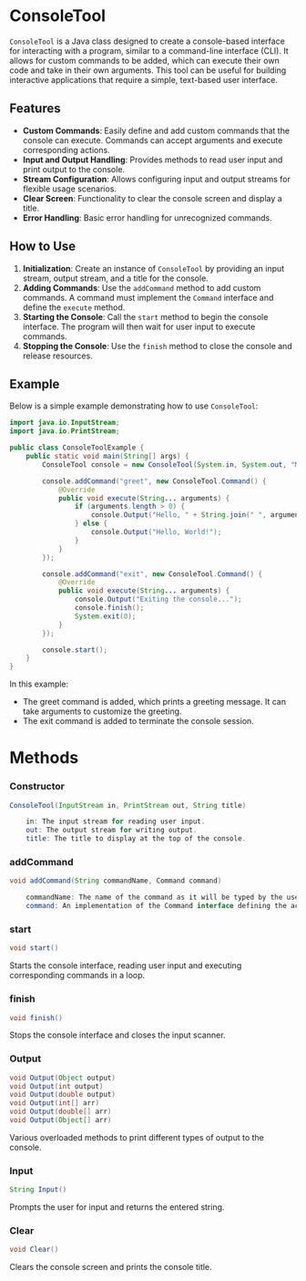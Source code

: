 # ConsoleTool

`ConsoleTool` is a Java class designed to create a console-based interface for interacting with a program, similar to a command-line interface (CLI). It allows for custom commands to be added, which can execute their own code and take in their own arguments. This tool can be useful for building interactive applications that require a simple, text-based user interface.

## Features

- **Custom Commands**: Easily define and add custom commands that the console can execute. Commands can accept arguments and execute corresponding actions.
- **Input and Output Handling**: Provides methods to read user input and print output to the console.
- **Stream Configuration**: Allows configuring input and output streams for flexible usage scenarios.
- **Clear Screen**: Functionality to clear the console screen and display a title.
- **Error Handling**: Basic error handling for unrecognized commands.

## How to Use

1. **Initialization**: Create an instance of `ConsoleTool` by providing an input stream, output stream, and a title for the console.
2. **Adding Commands**: Use the `addCommand` method to add custom commands. A command must implement the `Command` interface and define the `execute` method.
3. **Starting the Console**: Call the `start` method to begin the console interface. The program will then wait for user input to execute commands.
4. **Stopping the Console**: Use the `finish` method to close the console and release resources.

## Example

Below is a simple example demonstrating how to use `ConsoleTool`:

```java
import java.io.InputStream;
import java.io.PrintStream;

public class ConsoleToolExample {
    public static void main(String[] args) {
        ConsoleTool console = new ConsoleTool(System.in, System.out, "My Console Tool");

        console.addCommand("greet", new ConsoleTool.Command() {
            @Override
            public void execute(String... arguments) {
                if (arguments.length > 0) {
                    console.Output("Hello, " + String.join(" ", arguments) + "!");
                } else {
                    console.Output("Hello, World!");
                }
            }
        });

        console.addCommand("exit", new ConsoleTool.Command() {
            @Override
            public void execute(String... arguments) {
                console.Output("Exiting the console...");
                console.finish();
                System.exit(0);
            }
        });

        console.start();
    }
}
```

In this example:

- The greet command is added, which prints a greeting message. It can take arguments to customize the greeting.
- The exit command is added to terminate the console session.

# Methods
### Constructor

```java
ConsoleTool(InputStream in, PrintStream out, String title)

    in: The input stream for reading user input.
    out: The output stream for writing output.
    title: The title to display at the top of the console.
```

### addCommand

```java
void addCommand(String commandName, Command command)

    commandName: The name of the command as it will be typed by the user.
    command: An implementation of the Command interface defining the action to be executed.
```

### start

```java
void start()
```

Starts the console interface, reading user input and executing corresponding commands in a loop.

### finish

```java
void finish()
```

Stops the console interface and closes the input scanner.

### Output

```java
void Output(Object output)
void Output(int output)
void Output(double output)
void Output(int[] arr)
void Output(double[] arr)
void Output(Object[] arr)
```

Various overloaded methods to print different types of output to the console.

### Input

```java
String Input()
```

Prompts the user for input and returns the entered string.

### Clear

```java
void Clear()
```

Clears the console screen and prints the console title.